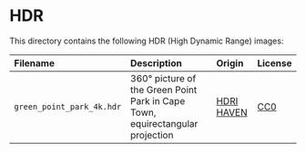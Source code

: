 HDR
=========

This directory contains the following HDR (High Dynamic Range) images:

| Filename                  | Description                                                                   | Origin                                  | License                                                               |
|:--------------------------|:------------------------------------------------------------------------------|:----------------------------------------|:----------------------------------------------------------------------|
| `green_point_park_4k.hdr` | 360° picture of the Green Point Park in Cape Town, equirectangular projection | [HDRI HAVEN](https://hdrihaven.com/)    | [CC0](https://creativecommons.org/share-your-work/public-domain/cc0/) |